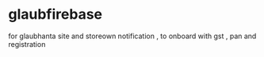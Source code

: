 # glaubfirebase
for glaubhanta site and storeown notification , to onboard with gst , pan and registration
